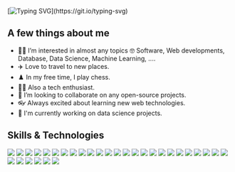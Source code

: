 [![Typing SVG](https://readme-typing-svg.demolab.com/?lines=Hello+there!;I'm+Camilla;Welcome!)](https://git.io/typing-svg)
## A few things about me
- 🧑‍💻 I’m interested in almost any topics 🤓 Software, Web developments, Database, Data Science, Machine Learning, .... 
- ✈️ Love to travel to new places.
- ♟️ In my free time, I play chess. 
- 👩‍💻 Also a tech enthusiast.
- 💞️ I’m looking to collaborate on any open-source projects.
- 👓 Always excited about learning new web technologies.
- 🔬 I'm currently working on data science projects.
## Skills & Technologies
<p align="left"> <img src="https://img.shields.io/badge/Google%20Gemini-8E75B2?style=for-the-badge&logo=googlegemini&logoColor=white"/> 
<img src="https://img.shields.io/badge/Wordpress-21759B?style=for-the-badge&logo=wordpress&logoColor=white"/> 
<img src="https://img.shields.io/badge/Amazon_AWS-FF9900?style=for-the-badge&logo=amazonaws&logoColor=white"/> 
<img src="https://img.shields.io/badge/Cloudflare-F38020?style=for-the-badge&logo=Cloudflare&logoColor=white"/> 
<img src="https://img.shields.io/badge/Oracle-F80000?style=for-the-badge&logo=oracle&logoColor=black"/>
<img src="https://img.shields.io/badge/MongoDB-4EA94B?style=for-the-badge&logo=mongodb&logoColor=white"/> 
<img src="https://img.shields.io/badge/MySQL-005C84?style=for-the-badge&logo=mysql&logoColor=white"/> 
<img src="https://img.shields.io/badge/Sqlite-003B57?style=for-the-badge&logo=sqlite&logoColor=white"/> 
<img src="https://img.shields.io/badge/PostgreSQL-316192?style=for-the-badge&logo=postgresql&logoColor=white"/> 
<img src="https://img.shields.io/badge/Pexels-05A081?style=for-the-badge&logo=pexels&logoColor=white"/> 
<img src="https://img.shields.io/badge/Apache-D22128?style=for-the-badge&logo=Apache&logoColor=white"/> 
<img src="https://img.shields.io/badge/firebase-ffca28?style=for-the-badge&logo=firebase&logoColor=black"/> 
<img src="https://img.shields.io/badge/Node%20js-339933?style=for-the-badge&logo=nodedotjs&logoColor=white"/> 
<img src="https://img.shields.io/badge/React-20232A?style=for-the-badge&logo=react&logoColor=61DAFB"/> 
<img src="https://img.shields.io/badge/Shell_Script-121011?style=for-the-badge&logo=gnu-bash&logoColor=white"/> 
<img src="https://img.shields.io/badge/C%2B%2B-00599C?style=for-the-badge&logo=c%2B%2B&logoColor=white"/> 
<img src="https://img.shields.io/badge/C%23-239120?style=for-the-badge&logo=csharp&logoColor=white"/> 
<img src="https://img.shields.io/badge/CSS3-1572B6?style=for-the-badge&logo=css3&logoColor=white"/> 
<img src="https://img.shields.io/badge/HTML5-E34F26?style=for-the-badge&logo=html5&logoColor=white"/> 
<img src="https://img.shields.io/badge/JavaScript-323330?style=for-the-badge&logo=javascript&logoColor=F7DF1E"/> 
<img src="https://img.shields.io/badge/json-5E5C5C?style=for-the-badge&logo=json&logoColor=white"/> 
<img src="https://img.shields.io/badge/PHP-777BB4?style=for-the-badge&logo=php&logoColor=white"/> 
<img src="https://img.shields.io/badge/Python-FFD43B?style=for-the-badge&logo=python&logoColor=blue"/> 
<img src="https://img.shields.io/badge/Rust-black?style=for-the-badge&logo=rust&logoColor=#E57324"/> 
<img src="https://img.shields.io/badge/TensorFlow-FF6F00?style=for-the-badge&logo=TensorFlow&logoColor=white"/> 
<img src="https://img.shields.io/badge/ChatGPT-74aa9c?style=for-the-badge&logo=openai&logoColor=white"/>  
<img src="https://img.shields.io/badge/dialogflow-FF9800?style=for-the-badge&logo=dialogflow&logoColor=white"/> 
<img src="https://img.shields.io/badge/Keras-FF0000?style=for-the-badge&logo=keras&logoColor=white"/> 
<img src="https://img.shields.io/badge/PyTorch-EE4C2C?style=for-the-badge&logo=pytorch&logoColor=white"/> 
<img src="https://img.shields.io/badge/Pandas-2C2D72?style=for-the-badge&logo=pandas&logoColor=white"/> 
<img src="https://img.shields.io/badge/Numpy-777BB4?style=for-the-badge&logo=numpy&logoColor=white"/> </p>
<br> <br/>
